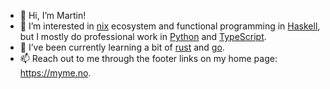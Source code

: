 - 👋 Hi, I’m Martin!
- 👀 I’m interested in [nix](https://nixos.org) ecosystem and functional programming in [Haskell](https://haskell.org), but I mostly do professional work in [Python](https://www.python.org/) and [TypeScript](https://www.typescriptlang.org/).
- 🌱 I’ve been currently learning a bit of [rust](https://www.rust-lang.org/) and [go](https://go.dev/).
- 📫 Reach out to me through the footer links on my home page: https://myme.no.

<!---
myme/myme is a ✨ special ✨ repository because its `README.md` (this file) appears on your GitHub profile.
You can click the Preview link to take a look at your changes.
--->
